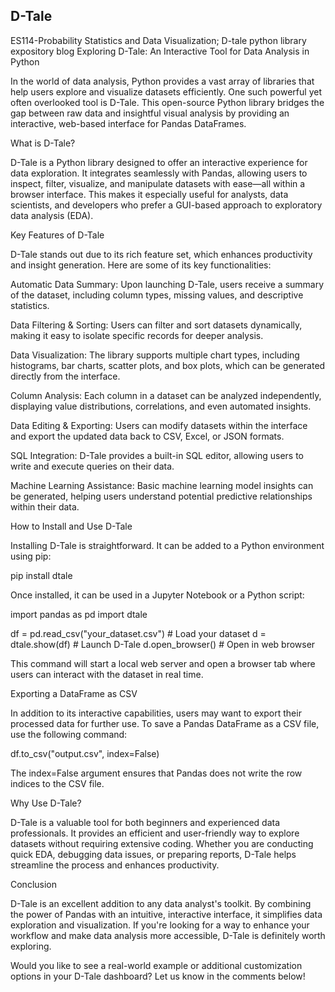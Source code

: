 ## D-Tale
ES114-Probability Statistics and Data Visualization; D-tale python library expository blog
Exploring D-Tale: An Interactive Tool for Data Analysis in Python

In the world of data analysis, Python provides a vast array of libraries that help users explore and visualize datasets efficiently. One such powerful yet often overlooked tool is D-Tale. This open-source Python library bridges the gap between raw data and insightful visual analysis by providing an interactive, web-based interface for Pandas DataFrames.

What is D-Tale?

D-Tale is a Python library designed to offer an interactive experience for data exploration. It integrates seamlessly with Pandas, allowing users to inspect, filter, visualize, and manipulate datasets with ease—all within a browser interface. This makes it especially useful for analysts, data scientists, and developers who prefer a GUI-based approach to exploratory data analysis (EDA).

Key Features of D-Tale

D-Tale stands out due to its rich feature set, which enhances productivity and insight generation. Here are some of its key functionalities:

Automatic Data Summary: Upon launching D-Tale, users receive a summary of the dataset, including column types, missing values, and descriptive statistics.

Data Filtering & Sorting: Users can filter and sort datasets dynamically, making it easy to isolate specific records for deeper analysis.

Data Visualization: The library supports multiple chart types, including histograms, bar charts, scatter plots, and box plots, which can be generated directly from the interface.

Column Analysis: Each column in a dataset can be analyzed independently, displaying value distributions, correlations, and even automated insights.

Data Editing & Exporting: Users can modify datasets within the interface and export the updated data back to CSV, Excel, or JSON formats.

SQL Integration: D-Tale provides a built-in SQL editor, allowing users to write and execute queries on their data.

Machine Learning Assistance: Basic machine learning model insights can be generated, helping users understand potential predictive relationships within their data.

How to Install and Use D-Tale

Installing D-Tale is straightforward. It can be added to a Python environment using pip:

pip install dtale

Once installed, it can be used in a Jupyter Notebook or a Python script:

import pandas as pd
import dtale

df = pd.read_csv("your_dataset.csv")  # Load your dataset
d = dtale.show(df)  # Launch D-Tale
d.open_browser()  # Open in web browser

This command will start a local web server and open a browser tab where users can interact with the dataset in real time.

Exporting a DataFrame as CSV

In addition to its interactive capabilities, users may want to export their processed data for further use. To save a Pandas DataFrame as a CSV file, use the following command:

df.to_csv("output.csv", index=False)

The index=False argument ensures that Pandas does not write the row indices to the CSV file.

Why Use D-Tale?

D-Tale is a valuable tool for both beginners and experienced data professionals. It provides an efficient and user-friendly way to explore datasets without requiring extensive coding. Whether you are conducting quick EDA, debugging data issues, or preparing reports, D-Tale helps streamline the process and enhances productivity.

Conclusion

D-Tale is an excellent addition to any data analyst's toolkit. By combining the power of Pandas with an intuitive, interactive interface, it simplifies data exploration and visualization. If you're looking for a way to enhance your workflow and make data analysis more accessible, D-Tale is definitely worth exploring.

Would you like to see a real-world example or additional customization options in your D-Tale dashboard? Let us know in the comments below!

